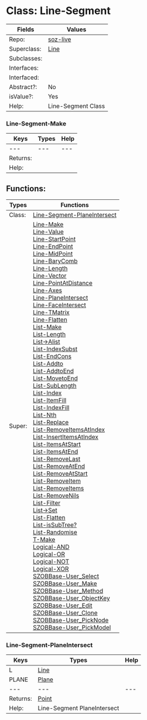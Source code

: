 
# Class:	Line-Segment

| Fields | Values |
| --------- | --------- |
| Repo: | [soz-live](/repos/soz-live.html) |
| Superclass: | [Line](Line.html) |
| Subclasses: |  |
| Interfaces: |  |
| Interfaced: |  |
| Abstract?: | No |
| isValue?: | Yes |
| Help: | Line-Segment Class |

### Line-Segment-Make

| Keys | Types | Help |
| --------- | --------- | --------- |
| --- | --- | --- |
| Returns: |  |
| Help: |  |


## Functions:

| Types | Functions |
| --------- | --------- |
| Class: | [Line-Segment-PlaneIntersect](#Line-Segment-PlaneIntersect) |
| Super: | [Line-Make](Line.html) <br> [Line-Value](Line.html) <br> [Line-StartPoint](Line.html) <br> [Line-EndPoint](Line.html) <br> [Line-MidPoint](Line.html) <br> [Line-BaryComb](Line.html) <br> [Line-Length](Line.html) <br> [Line-Vector](Line.html) <br> [Line-PointAtDistance](Line.html) <br> [Line-Axes](Line.html) <br> [Line-PlaneIntersect](Line.html) <br> [Line-FaceIntersect](Line.html) <br> [Line-TMatrix](Line.html) <br> [Line-Flatten](Line.html) <br> [List-Make](List.html) <br> [List-Length](List.html) <br> [List->Alist](List.html) <br> [List-IndexSubst](List.html) <br> [List-EndCons](List.html) <br> [List-Addto](List.html) <br> [List-AddtoEnd](List.html) <br> [List-MovetoEnd](List.html) <br> [List-SubLength](List.html) <br> [List-Index](List.html) <br> [List-ItemFill](List.html) <br> [List-IndexFill](List.html) <br> [List-Nth](List.html) <br> [List-Replace](List.html) <br> [List-RemoveItemsAtIndex](List.html) <br> [List-InsertItemsAtIndex](List.html) <br> [List-ItemsAtStart](List.html) <br> [List-ItemsAtEnd](List.html) <br> [List-RemoveLast](List.html) <br> [List-RemoveAtEnd](List.html) <br> [List-RemoveAtStart](List.html) <br> [List-RemoveItem](List.html) <br> [List-RemoveItems](List.html) <br> [List-RemoveNils](List.html) <br> [List-Filter](List.html) <br> [List->Set](List.html) <br> [List-Flatten](List.html) <br> [List-isSubTree?](List.html) <br> [List-Randomise](List.html) <br> [T-Make](T.html) <br> [Logical-AND](Logical.html) <br> [Logical-OR](Logical.html) <br> [Logical-NOT](Logical.html) <br> [Logical-XOR](Logical.html) <br> [SZOBBase-User_Select](SZOBBase.html) <br> [SZOBBase-User_Make](SZOBBase.html) <br> [SZOBBase-User_Method](SZOBBase.html) <br> [SZOBBase-User_ObjectKey](SZOBBase.html) <br> [SZOBBase-User_Edit](SZOBBase.html) <br> [SZOBBase-User_Clone](SZOBBase.html) <br> [SZOBBase-User_PickNode](SZOBBase.html) <br> [SZOBBase-User_PickModel](SZOBBase.html) |


### Line-Segment-PlaneIntersect

| Keys | Types | Help |
| --------- | --------- | --------- |
| L | [Line](Line.html) |  |
| PLANE | [Plane](Plane.html) |  |
| --- | --- | --- |
| Returns: | [Point](Point.html) |
| Help: | Line-Segment PlaneIntersect |

